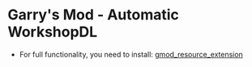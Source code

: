 # Garry's Mod - Automatic WorkshopDL
- For full functionality, you need to install: [gmod_resource_extension](https://github.com/Pika-Software/gmod_resource_extension)
